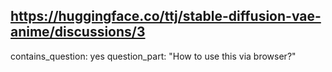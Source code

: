 ## https://huggingface.co/ttj/stable-diffusion-vae-anime/discussions/3

contains_question: yes
question_part: "How to use this via browser?"

